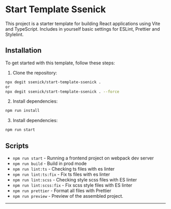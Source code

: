 # Start Template Ssenick

This project is a starter template for building React applications using Vite and TypeScript. Includes in
yourself basic settings for ESLint, Prettier and Stylelint.

## Installation

To get started with this template, follow these steps:

1. Clone the repository:

```bash
npx degit ssenick/start-template-ssenick . 
or
npx degit ssenick/start-template-ssenick . --force
```

2. Install dependencies:

```bash
npm run install
```

3. Install dependencies:

```bash
npm run start
```

## Scripts

- `npm run start` - Running a frontend project on webpack dev server
- `npm run build` - Build in prod mode
- `npm run lint:ts` - Checking ts files with es linter
- `npm run lint:ts:fix` - Fix ts files with es linter
- `npm run lint:scss` - Checking style scss files with ES linter
- `npm run lint:scss:fix` - Fix scss style files with ES linter
- `npm run prettier` - Format all files with Prettier
- `npm run preview` - Preview of the assembled project.

----
